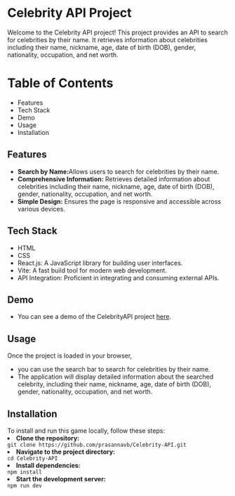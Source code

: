 # Celebrity API Project

<p>Welcome to the Celebrity API project! This project provides an API to search for celebrities by their name. It retrieves information about celebrities including their name, nickname, age, date of birth (DOB), gender, nationality, occupation, and net worth.</p>

<h1>Table of Contents</h1>
<ul>
  <li>Features</li>
  <li>Tech Stack</li>
  <li>Demo</li>
  <li>Usage</li>
  <li>Installation</li>
</ul>

<h2>Features</h2>
<ul>
  <li><b>Search by Name:</b>Allows users to search for celebrities by their name.</li>
  <li><b>Comprehensive Information:</b> Retrieves detailed information about celebrities including their name, nickname, age, date of birth (DOB), gender, nationality, occupation, and net worth.</li>
  <li><b>Simple Design:</b>  Ensures the page is responsive and accessible across various devices.</li>
</ul>

<h2>Tech Stack</h2>
<ul>
  <li>HTML</li>
  <li>CSS</li>
  <li>React.js: A JavaScript library for building user interfaces.</li>
  <li>Vite: A fast build tool for modern web development.</li>
  <li>API Integration: Proficient in integrating and consuming external APIs.</li>
</ul>

<h2>Demo</h2>
<ul>
  <li>You can see a demo of the CelebrityAPI project <a href='https://github.com/prasannavb/Celebrity-API/'>here</a>.</li>
</ul>

<h2>Usage</h2>
<p> Once the project is loaded in your browser,</p>
  <ul>
    <li> you can use the search bar to search for celebrities by their name.</li>
    <li>The application will display detailed information about the searched celebrity, including their name, nickname, age, date of birth (DOB), gender, nationality, occupation, and net worth.</li>
  </ul>

<h2>Installation</h2>
<span>To install and run this game locally, follow these steps:</span>
<li><b>Clone the repository:</b></li>
<code>git clone https://github.com/prasannavb/Celebrity-API.git</code><br/>
<li><b>Navigate to the project directory:</b></li>
<code>cd Celebrity-API</code><br/>
<li><b>Install dependencies:</b></li>
<code>npm install</code><br/>
<li><b>Start the development server:</b></li>
<code>npm run dev</code><br/>
